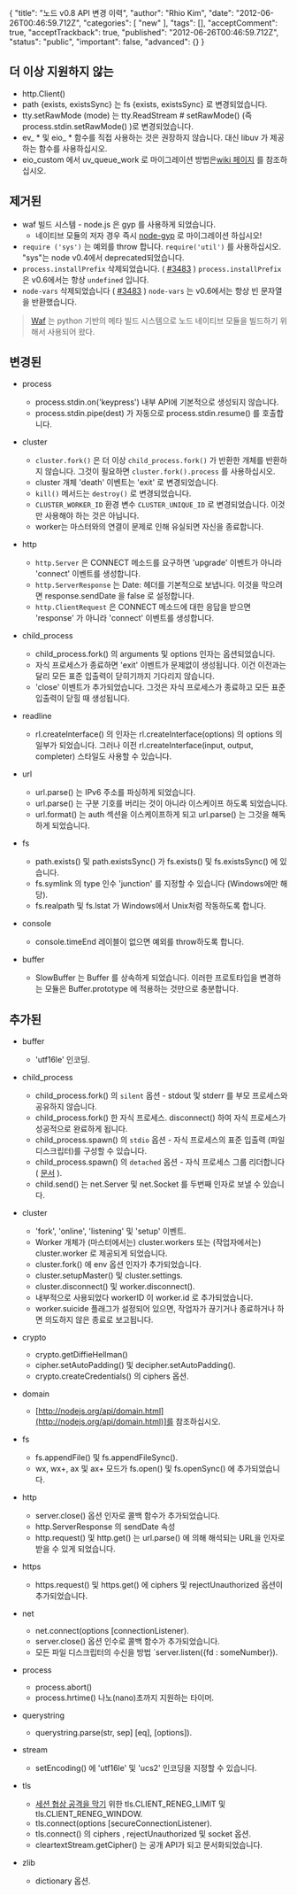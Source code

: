 {
    "title": "노드 v0.8 API 변경 이력",
    "author": "Rhio Kim",
    "date": "2012-06-26T00:46:59.712Z",
    "categories": [
        "new"
    ],
    "tags": [],
    "acceptComment": true,
    "acceptTrackback": true,
    "published": "2012-06-26T00:46:59.712Z",
    "status": "public",
    "important": false,
    "advanced": {}
}

## 더 이상 지원하지 않는
* http.Client()
* path {exists, existsSync} 는 fs {exists, existsSync} 로 변경되었습니다.
* tty.setRawMode (mode) 는 tty.ReadStream # setRawMode() (즉 process.stdin.setRawMode() )로 변경되었습니다.
* ev_ * 및 eio_ * 함수를 직접 사용하는 것은 권장하지 않습니다. 대신 libuv 가 제공하는 함수를 사용하십시오. 
* eio_custom 에서 uv_queue_work 로 마이그레이션 방법은[wiki 페이지](https://github.com/joyent/node/wiki/How-to-migrate-from-eio_custom-to-uv_queue_work) 를 참조하십시오.


## 제거된
* waf 빌드 시스템 - node.js 은 gyp 를 사용하게 되었습니다.
    - 네이티브 모듈의 저자 경우 즉시 [node-gyp](https://github.com/TooTallNate/node-gyp) 로 마이그레이션 하십시오!
* `require ('sys')` 는 예외를 throw 합니다. `require('util')` 를 사용하십시오. "sys"는 node v0.4에서 deprecated되었습니다.
* `process.installPrefix` 삭제되었습니다. ( [#3483](https://github.com/joyent/node/pull/3483) ) `process.installPrefix` 은 v0.6에서는 항상 `undefined` 입니다.
* `node-vars` 삭제되었습니다 ( [#3483](https://github.com/joyent/node/pull/3483) ) `node-vars` 는 v0.6에서는 항상 빈 문자열을 반환했습니다.

> [Waf](http://code.google.com/p/waf/) 는 python 기반의 메타 빌드 시스템으로 노드 네이티브 모듈을 빌드하기 위해서 사용되어 왔다.

## 변경된
* process
    - process.stdin.on('keypress') 내부 API에 기본적으로 생성되지 않습니다.
    - process.stdin.pipe(dest) 가 자동으로 process.stdin.resume() 를 호출합니다.

* cluster
    - `cluster.fork()` 은 더 이상 `child_process.fork()` 가 반환한 개체를 반환하지 않습니다. 그것이 필요하면 `cluster.fork().process` 를 사용하십시오.
    - cluster 개체 'death' 이벤트는 'exit' 로 변경되었습니다.
    - `kill()` 메서드는 `destroy()` 로 변경되었습니다.
    - `CLUSTER_WORKER_ID` 환경 변수 `CLUSTER_UNIQUE_ID` 로 변경되었습니다. 이것만 사용해야 하는 것은 아닙니다.
    - worker는 마스터와의 연결이 문제로 인해 유실되면 자신을 종료합니다.

* http
    - `http.Server` 은 CONNECT 메소드를 요구하면 'upgrade' 이벤트가 아니라 'connect' 이벤트를 생성합니다.
    - `http.ServerResponse` 는 Date: 헤더를 기본적으로 보냅니다. 이것을 막으려면 response.sendDate 을 false 로 설정합니다.
    - `http.ClientRequest` 은 CONNECT 메소드에 대한 응답을 받으면 'response' 가 아니라 'connect' 이벤트를 생성합니다.

* child_process
    - child_process.fork() 의 arguments 및 options 인자는 옵션되었습니다.
    - 자식 프로세스가 종료하면 'exit' 이벤트가 문제없이 생성됩니다. 이건 이전과는 달리 모든 표준 입출력이 닫히기까지 기다리지 않습니다.
    - 'close' 이벤트가 추가되었습니다. 그것은 자식 프로세스가 종료하고 모든 표준 입출력이 닫힐 때 생성됩니다.

* readline
    - rl.createInterface() 의 인자는 rl.createInterface(options) 의 options 의 일부가 되었습니다. 그러나 이전 rl.createInterface(input, output, completer) 스타일도 사용할 수 있습니다.

* url
    - url.parse() 는 IPv6 주소를 파싱하게 되었습니다.
    - url.parse() 는 구분 기호를 버리는 것이 아니라 이스케이프 하도록 되었습니다.
    - url.format() 는 auth 섹션을 이스케이프하게 되고 url.parse() 는 그것을 해독하게 되었습니다.

* fs
    - path.exists() 및 path.existsSync() 가 fs.exists() 및 fs.existsSync() 에 있습니다.
    - fs.symlink 의 type 인수 'junction' 를 지정할 수 있습니다 (Windows에만 해당).
    - fs.realpath 및 fs.lstat 가 Windows에서 Unix처럼 작동하도록 합니다.

* console
    - console.timeEnd 레이블이 없으면 예외를 throw하도록 합니다.

* buffer
    - SlowBuffer 는 Buffer 를 상속하게 되었습니다. 이러한 프로토타입을 변경하는 모듈은 Buffer.prototype 에 적용하는 것만으로 충분합니다.
    
## 추가된
* buffer
    - 'utf16le' 인코딩.

* child_process
    - child_process.fork() 의 `silent` 옵션 - stdout 및 stderr 를 부모 프로세스와 공유하지 않습니다.
    - child_process.fork() 한 자식 프로세스. disconnect() 하여 자식 프로세스가 성공적으로 완료하게 됩니다.
    - child_process.spawn() 의 `stdio` 옵션 - 자식 프로세스의 표준 입출력 (파일 디스크립터)를 구성할 수 있습니다.
    - child_process.spawn() 의 `detached` 옵션 - 자식 프로세스 그룹 리더합니다 ( [문서](http://nodejs.org/api/child_process.html#child_process_child_process_spawn_command_args_options) ).
    - child.send() 는 net.Server 및 net.Socket 를 두번째 인자로 보낼 수 있습니다.

* cluster
    - 'fork', 'online', 'listening' 및 'setup' 이벤트.
    - Worker 개체가 (마스터에서는) cluster.workers 또는 (작업자에서는) cluster.worker 로 제공되게 되었습니다.
    - cluster.fork() 에 env 옵션 인자가 추가되었습니다.
    - cluster.setupMaster() 및 cluster.settings.
    - cluster.disconnect() 및 worker.disconnect().
    - 내부적으로 사용되었다 workerID 이 worker.id 로 추가되었습니다.
    - worker.suicide 플래그가 설정되어 있으면, 작업자가 끊기거나 종료하거나 하면 의도하지 않은 종료로 보고됩니다.

* crypto
    - crypto.getDiffieHellman()
    - cipher.setAutoPadding() 및 decipher.setAutoPadding().
    - crypto.createCredentials() 의 ciphers 옵션.

* domain
    - [http://nodejs.org/api/domain.html](http://nodejs.org/api/domain.html)]를 참조하십시오.

* fs
    - fs.appendFile() 및 fs.appendFileSync().
    - wx, wx+, ax 및 ax+ 모드가 fs.open() 및 fs.openSync() 에 추가되었습니다.

* http
    - server.close() 옵션 인자로 콜백 함수가 추가되었습니다.
    - http.ServerResponse 의 sendDate 속성
    - http.request() 및 http.get() 는 url.parse() 에 의해 해석되는 URL을 인자로 받을 수 있게 되었습니다.

* https
    - https.request() 및 https.get() 에 ciphers 및 rejectUnauthorized 옵션이 추가되었습니다.

* net
    - net.connect(options [connectionListener).
    - server.close() 옵션 인수로 콜백 함수가 추가되었습니다.
    - 모든 파일 디스크립터의 수신을 방법 `server.listen({fd : someNumber}).

* process
    - process.abort()
    - process.hrtime() 나노(nano)초까지 지원하는 타이머.

* querystring
    - querystring.parse(str, sep] [eq], [options]).

* stream
    - setEncoding() 에 'utf16le' 및 'ucs2' 인코딩을 지정할 수 있습니다.

* tls
    - [세션 협상 공격을 막기](http://nodejs.org/api/tls.html#tls_client_initiated_renegotiation_attack_mitigation) 위한 tls.CLIENT_RENEG_LIMIT 및 tls.CLIENT_RENEG_WINDOW.
    - tls.connect(options [secureConnectionListener).
    - tls.connect() 의 ciphers , rejectUnauthorized 및 socket 옵션.
    - cleartextStream.getCipher() 는 공개 API가 되고 문서화되었습니다.

* zlib
    - dictionary 옵션.
